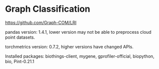 # Graph Classification

https://github.com/Graph-COM/LRI 

pandas version: 1.4.1, lower version may not be able to preprocess cloud point datasets.

torchmetrics version: 0.7.2, higher versions have changed APIs.

Installed packages: biothings-client, mygene, gprofiler-official, biopython, bio, Pint-0.21.1

